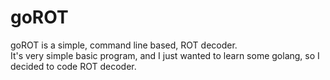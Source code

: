 # goROT
goROT is a simple, command line based, ROT decoder.   
It's very simple basic program, and I just wanted to learn some golang, so I decided to code ROT decoder.

